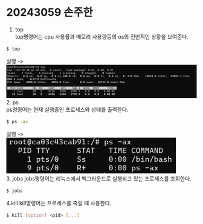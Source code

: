 # 20243059 손주한   
1. top   
top명령어는 cpu 사용률과 메모리 사용량등의 os의 전반적인 상황을 보여준다.
```bash
$ top
```
실행 ->
![스크린샷 2024-05-30-125711](https://github.com/wawajjub/wawajjub/blob/main/%EC%8A%A4%ED%81%AC%EB%A6%B0%EC%83%B7%202024-05-30%20125711.png)  
2. ps   
ps명령어는 현재 실행중인 프로세스와 상태를 출력한다.
```bash
$ ps -ax
```
실행 ->    
![add](https://github.com/wawajjub/wawajjub/blob/main/%EC%8A%A4%ED%81%AC%EB%A6%B0%EC%83%B7%202024-05-30%20125856.png)   
3. jobs
jobs명령어는 리눅스에서 백그라운드로 실행되고 있는 프로세스를 조회한다.
```bash
$ jobs
```
4.kill
kill명령어는 프로세스를 죽일 때 사용한다.
```bash
$ kill [option] <pid> [...]
```
